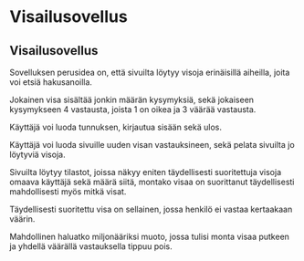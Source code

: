 # Visailusovellus

## Visailusovellus

Sovelluksen perusidea on, että sivuilta löytyy visoja erinäisillä aiheilla, joita voi etsiä hakusanoilla.

Jokainen visa sisältää jonkin määrän kysymyksiä, sekä jokaiseen kysymykseen 4 vastausta, joista 1 on oikea ja 3 väärää vastausta.

Käyttäjä voi luoda tunnuksen, kirjautua sisään sekä ulos.

Käyttäjä voi luoda sivuille uuden visan vastauksineen, sekä pelata sivuilta jo löytyviä visoja.

Sivuilta löytyy tilastot, joissa näkyy eniten täydellisesti suoritettuja visoja omaava käyttäjä sekä määrä siitä, montako visaa on suorittanut täydellisesti mahdollisesti myös mitkä visat.

Täydellisesti suoritettu visa on sellainen, jossa henkilö ei vastaa kertaakaan väärin.

Mahdollinen haluatko miljonääriksi muoto, jossa tulisi monta visaa putkeen ja yhdellä väärällä vastauksella tippuu pois.
